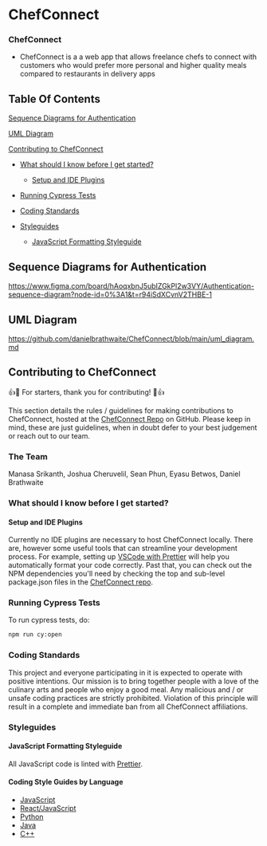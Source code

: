 # ChefConnect

### ChefConnect

- ChefConnect is a a web app that allows freelance chefs to connect with customers who would prefer more personal and higher quality meals compared to restaurants in delivery apps

## Table Of Contents



[Sequence Diagrams for Authentication](#sequence-diagrams-for-authentication)

[UML Diagram](#uml-Diagram)

[Contributing to ChefConnect](#contributing-to-chefconnect)

- [What should I know before I get started?](#what-should-i-know-before-i-get-started)

  - [Setup and IDE Plugins](#setup-and-ide-plugins)

- [Running Cypress Tests](#running-cypress-tests)

- [Coding Standards](#coding-standards)

- [Styleguides](#styleguides)
  - [JavaScript Formatting Styleguide](#javascript-formatting-styleguide)

## Sequence Diagrams for Authentication

https://www.figma.com/board/hAoqxbnJ5ubIZGkPl2w3VY/Authentication-sequence-diagram?node-id=0%3A1&t=r94iSdXCvnV2THBE-1

## UML Diagram

https://github.com/danielbrathwaite/ChefConnect/blob/main/uml_diagram.md

## Contributing to ChefConnect

:+1::tada: For starters, thank you for contributing! :tada::+1:

This section details the rules / guidelines for making contributions to ChefConnect, hosted at the [ChefConnect Repo](https://github.com/danielbrathwaite/ChefConnect) on GitHub. Please keep in mind, these are just guidelines, when in doubt defer to your best judgement or reach out to our team.

### The Team

Manasa Srikanth,
Joshua Cheruvelil,
Sean Phun,
Eyasu Betwos,
Daniel Brathwaite

### What should I know before I get started?

#### Setup and IDE Plugins

Currently no IDE plugins are necessary to host ChefConnect locally. There are, however some useful tools that can streamline your development process. For example, setting up [VSCode with Prettier](https://blog.yogeshchavan.dev/automatically-format-code-on-file-save-in-visual-studio-code-using-prettier) will help you automatically format your code correctly. Past that, you can check out the NPM dependencies you'll need by checking the top and sub-level package.json files in the [ChefConnect repo](https://github.com/danielbrathwaite/ChefConnect).

### Running Cypress Tests
To run cypress tests, do:
```sh
npm run cy:open
```

### Coding Standards

This project and everyone participating in it is expected to operate with positive intentions. Our mission is to bring together people with a love of the culinary arts and people who enjoy a good meal. Any malicious and / or unsafe coding practices are strictly prohibited. Violation of this principle will result in a complete and immediate ban from all ChefConnect affiliations.

### Styleguides

#### JavaScript Formatting Styleguide

All JavaScript code is linted with [Prettier](https://prettier.io/).

#### Coding Style Guides by Language

- [JavaScript](https://google.github.io/styleguide/jsguide.html)
- [React/JavaScript](https://airbnb.io/javascript/react/)
- [Python](https://www.python.org/dev/peps/pep-0008/)
- [Java](https://google.github.io/styleguide/javaguide.html)
- [C++](https://google.github.io/styleguide/cppguide.html)
